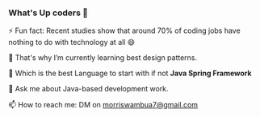 ### What's Up coders 👋

⚡ Fun fact: Recent studies show that around 70% of coding jobs have nothing to do with technology at all 😄

 🌱 That's why I’m currently learning best design patterns. 
 
 💬 Which is the best Language to start with if not **Java Spring Framework**
 
 🔭 Ask me about Java-based development work.
 
 📫 How to reach me: DM on morriswambua7@gmail.com
<!--
**Morris-wambua/Morris-wambua** is a ✨ _special_ ✨ repository because its `README.md` (this file) appears on your GitHub profile.

Here are some ideas to get you started:

- 🔭 I’m currently working on Java-based projects. Let's talk about Spring Framework
- 🌱 I’m currently learning Cloud-based dev work
- 💬 Ask me about Java-based development work.
- 📫 How to reach me: DM on morriswambua7@gmail.com
- 😄 Pronouns: ...
- ⚡ Fun fact: Recent studies show that around 70% of coding jobs have nothing to do with technology at all 😄
-->
